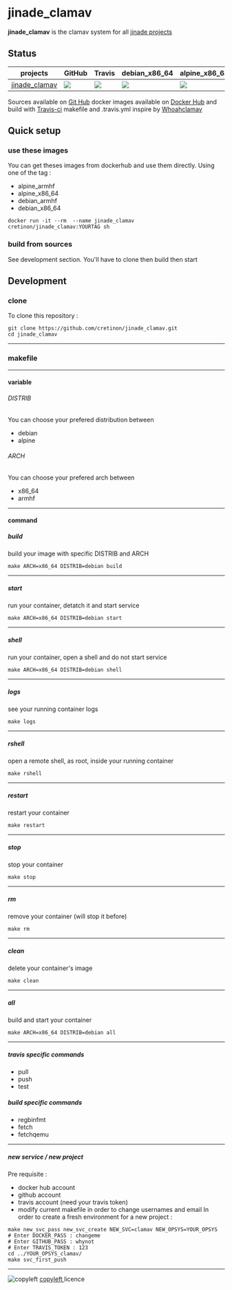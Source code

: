 # jinade_clamav 

**jinade_clamav** is the clamav system for all [jinade projects](https://github.com/cretinon/jinade)

## Status
 projects  |  GitHub | Travis | debian_x86_64 | alpine_x86_64 | debian_armhf | alpine_armhf
 ------------  |  ------------ | ------------ | ------------ | ------------ | ------------ | ------------
[jinade_clamav](https://github.com/cretinon/jinade_clamav) | ![](https://img.shields.io/github/last-commit/cretinon/jinade_clamav.svg) | ![](https://travis-ci.org/cretinon/jinade_clamav.svg?branch=master) | ![](https://images.microbadger.com/badges/image/cretinon/jinade_clamav:debian_x86_64.svg)  | ![](https://images.microbadger.com/badges/image/cretinon/jinade_clamav:alpine_x86_64.svg) |  ![](https://images.microbadger.com/badges/image/cretinon/jinade_clamav:debian_armhf.svg) | ![](https://images.microbadger.com/badges/image/cretinon/jinade_clamav:alpine_armhf.svg)

Sources available on [Git Hub](https://github.com/cretinon/jinade_clamav) docker images available on [Docker Hub](https://hub.docker.com/r/cretinon/jinade_clamav/tags/) and build with [Travis-ci](https://travis-ci.org/cretinon/jinade_clamav)
makefile and .travis.yml inspire by [Whoahclamav](https://github.com/woahclamav/)

## Quick setup
### use these images
You can get theses images from dockerhub and use them directly.
Using one of the tag :
* alpine_armhf
* alpine_x86_64
* debian_armhf
* debian_x86_64
```
docker run -it --rm  --name jinade_clamav cretinon/jinade_clamav:YOURTAG sh
```
### build from sources
See development section. You'll have to clone then build then start
## Development
### clone
To clone this repository :
```
git clone https://github.com/cretinon/jinade_clamav.git
cd jinade_clamav
```
---
### makefile
---
#### variable

###### DISTRIB
You can choose your prefered distribution between
* debian
* alpine
###### ARCH
You can choose your prefered arch between
* x86_64
* armhf
---
#### command
##### build
build your image with specific DISTRIB and ARCH
```
make ARCH=x86_64 DISTRIB=debian build
```
---
##### start
run your container, detatch it and start service
```
make ARCH=x86_64 DISTRIB=debian start
```
---
##### shell
run your container, open a shell and do not start service
```
make ARCH=x86_64 DISTRIB=debian shell
```
---
##### logs
see your running container logs
```
make logs
```
---
##### rshell
open a remote shell, as root, inside your running container
```
make rshell
```
---
##### restart
restart your container
```
make restart
```
---
##### stop
stop your container
```
make stop
```
---
##### rm
remove your container (will stop it before)
```
make rm
```
---
##### clean
delete your container's image
```
make clean
```
---
##### all
build and start your container
```
make ARCH=x86_64 DISTRIB=debian all
```
---
##### travis specific commands
* pull
* push
* test
##### build specific commands
* regbinfmt
* fetch
* fetchqemu
---
##### new service / new project
Pre requisite :
* docker hub account
* github account
* travis account (need your travis token)
* modify current makefile in order to change usernames and email
In order to create a fresh environment for a new project :
```
make new_svc_pass new_svc_create NEW_SVC=clamav NEW_OPSYS=YOUR_OPSYS
# Enter DOCKER_PASS : changeme
# Enter GITHUB_PASS : whynot
# Enter TRAVIS_TOKEN : 123
cd ../YOUR_OPSYS_clamav/
make svc_first_push
```
---

![copyleft](https://upload.wikimedia.org/wikipedia/commons/c/c4/License_icon-copyleft-88x31.svg)
 [copyleft ](https://www.gnu.org/licenses/copyleft.html) licence
